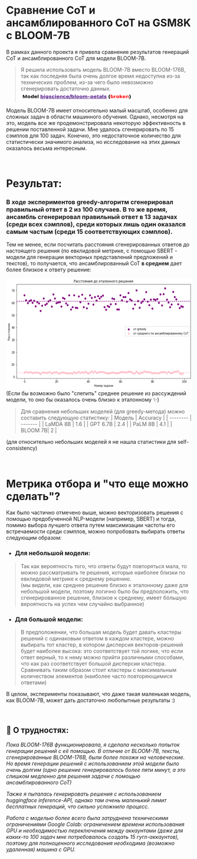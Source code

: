 # Cравнение CoT и ансамблированного CoT на GSM8K с BLOOM-7B 

В рамках данного проекта я привела сравнение результатов генераций CoT и ансамблированного CoT для модели BLOOM-7B. 

>Я решила использовать модель BLOOM-7B вместо BLOOM-176B, так как последняя была очень долгое время недоступна из-за технических проблем, из-за чего было невозможно сгенерировать достаточно данных.
><img src="data/broken.png" width="300" height="25"/> 


Модель BLOOM-7B имеет относительно малый масштаб, особенно для сложных задач в области машинного обучения. Однако, несмотря на это, модель все же продемонстрировала некоторую эффективность в решении поставленной задачи. Мне удалось сгенерировать по 15 сэмплов для 100 задач. Конечно, это недостаточное количество для статистически значимого анализа, но исследование на этих данных оказалось весьма интересным.

<br>

# Результат:

###  В ходе экспериментов greedy-алгоритм сгенерировал правильный ответ в 2 из 100 случаев. В то же время, ансамбль сгенерировал правильный ответ в 13 задачах (среди всех сэмплов), среди которых лишь один оказался самым частым (среди 15 соответствующих сэмплов).

Тем не менее, если посчитать расстояния сгенерированных ответов до настоящего решения (по евклидовой метрике, с помощью SBERT - модели для генерации векторных представлений предложений и текстов), то получается, что ансамблированный CoT **в среднем** дает более близкое к ответу решение:

<img src="data/distance.png" width="600" height="300" />\
(Если бы возможно было "слепить" среднее решение из рассуждений модели, то оно бы оказалось очень близко к эталонному :sparkles:)
<br>

>Для сравнения небольших моделей (для greedy-метода) можно составить следующую статистику:
>| Модель | Accuracy | 
>| -------- | ------- |
>| LaMDA 8B | 1.6 | 
>| GPT 6.7B | 2.4 |
>| PaLM 8B | 4.1 | 
>| BLOOM 7B| 2 | 

(для относительно небольших моделей я не нашла статистики для self-consistency)

<br>

# Метрика отбора и "что еще можно сделать"?

Как было частично отмечено выше, можно векторизовать решения с помощью предобученной NLP-модели (например, SBERT) и тогда, помимо выбора лучшего ответа путем максимизации частоты его встречаемости среди сэмплов, можно попробовать выбирать ответы следующим образом:
* ### **Для небольшой модели:**
>Так как вероятность того, что ответы будут повторяться мала, то можно рассматривать те решения, которые наиболее близки по евклидовой метрике к среднему решению.\
(мы видели, как среднее решение близко к эталонному даже для небольшой модели, поэтому логично было бы предположить, что сгенерированное решение, близкое к среднему, имеет бóльшую вероятность на успех чем случайно выбранное)
 
* ### **Для большой модели:**
>В предположении, что большая модель будет давать кластеры решений с одинаковым ответом в каждом кластере, можно выбирать тот кластер, в котором дисперсия векторов-решений будет наиболее высока: это соответствует той логике, что если ответ верный, то к нему можно прийти различными способами, что как раз соответствует большой дисперсии кластера. Сравнивать таким образом стоит кластеры с максимальным количеством элементов (наиболее часто повторяющимися ответами)

В целом, эксперименты показывают, что даже такая маленькая модель, как BLOOM-7B, может дать достаточно любопытные результаты :)

<br>

## :pig: О трудностях:

_Пока BLOOM-176B функционировала, я сделала несколько попыток генерации решений с её помощью. В отличие от BLOOM-7B, тексты, сгенерированные BLOOM-176B, были более похожи на человеческие. Но время генерации решений с использованием этой модели было очень долгим (одно решение генерировалось более пяти минут, а это слишком медленно для решения задачи с помощью ансамблированного СоТ)_

_Также я пыталась генерировать решения с использованием huggingface inference-API, однако там очень маленький лимит бесплатных генераций, что сильно усложнило процесс._

_Работа с моделью более всего была затруднена техническими ограничениями Google Colab: ограничением времени использования GPU и необходимостью переключения между аккаунтами (даже для каких-то 100 задач мне потребовалось создать 15 гугл-аккаунтов), поэтому для полноценного исследования необходима (возможно удаленная) машина с GPU._
